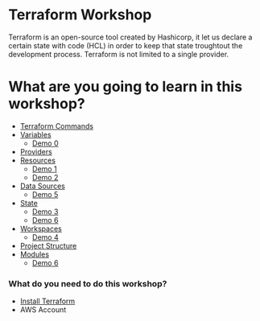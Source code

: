 # Terraform Workshop
Terraform is an open-source tool created by Hashicorp, it let us declare a certain state with code (HCL) in order to keep that state troughtout the development process. Terraform is not limited to a single provider.

# What are you going to learn in this workshop?
  * <a href="https://github.com/lpcalisi/cloudsec-workshop-iac/tree/master/terraform/docs/commands.md" >Terraform Commands</a>
  * <a href="https://github.com/lpcalisi/cloudsec-workshop-iac/tree/master/terraform/docs/variables.md" >Variables</a>
    * <a href="https://github.com/lpcalisi/cloudsec-workshop-iac/tree/master/terraform/0_variables">Demo 0</a>
  * <a href="https://github.com/lpcalisi/cloudsec-workshop-iac/tree/master/terraform/docs/providers.md" >Providers</a>
  * <a href="https://github.com/lpcalisi/cloudsec-workshop-iac/tree/master/terraform/docs/resources.md" >Resources</a>
    * <a href="https://github.com/lpcalisi/cloudsec-workshop-iac/tree/master/terraform/1_create_instance_basic">Demo 1</a>
    * <a href="https://github.com/lpcalisi/cloudsec-workshop-iac/tree/master/terraform/2_instance_with_sg">Demo 2</a>
  * <a href="https://github.com/lpcalisi/cloudsec-workshop-iac/tree/master/terraform/docs/datasources.md" >Data Sources</a>
    * <a href="https://github.com/lpcalisi/cloudsec-workshop-iac/tree/master/terraform/5_data_sources">Demo 5</a>
  * <a href="https://github.com/lpcalisi/cloudsec-workshop-iac/tree/master/terraform/docs/status.md" >State</a>
    * <a href="https://github.com/lpcalisi/cloudsec-workshop-iac/tree/master/terraform/3_remote_state">Demo 3</a>
    * <a href="https://github.com/lpcalisi/cloudsec-workshop-iac/tree/master/terraform/6_importing_existing_resources">Demo 6</a>
  * <a href="https://github.com/lpcalisi/cloudsec-workshop-iac/tree/master/terraform/docs/workspaces.md" >Workspaces</a>
    * <a href="https://github.com/lpcalisi/cloudsec-workshop-iac/tree/master/terraform/4_workspaces">Demo 4</a>
  * <a href="https://github.com/lpcalisi/cloudsec-workshop-iac/tree/master/terraform/docs/projectsStructures.md" >Project Structure</a>
  * <a href="https://github.com/lpcalisi/cloudsec-workshop-iac/tree/master/terraform/docs/modules.md" >Modules</a>
    * <a href="https://github.com/lpcalisi/cloudsec-workshop-iac/tree/master/terraform/7_s3_static_site/">Demo 6</a>

### What do you need to do this workshop?
* <a href="https://learn.hashicorp.com/terraform/getting-started/install.html">Install Terraform</a>
* AWS Account
